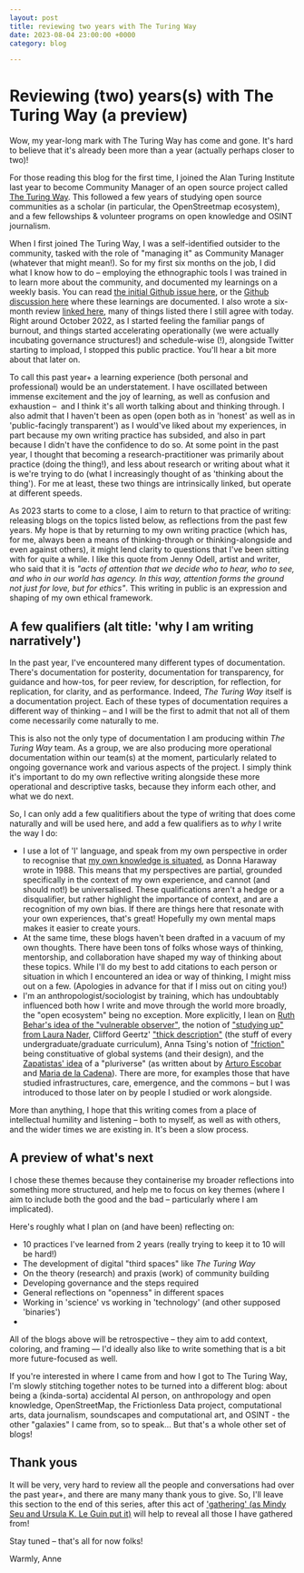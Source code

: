 ```yaml
---
layout: post
title: reviewing two years with The Turing Way
date: 2023-08-04 23:00:00 +0000
category: blog

---
```

# Reviewing (two) years(s) with The Turing Way (a preview)

Wow, my year-long mark with The Turing Way has come and gone. It's hard to believe that it's already been more than a year (actually perhaps closer to two)!

For those reading this blog for the first time, I joined the Alan Turing Institute last year to become Community Manager of an open source project called [The Turing Way](https://the-turing-way.netlify.app/). This followed a few years of studying open source communities as a scholar (in particular, the OpenStreetmap ecosystem), and a few fellowships & volunteer programs on open knowledge and OSINT journalism. 

When I first joined The Turing Way, I was a self-identified outsider to the community, tasked with the role of "managing it" as Community Manager (whatever that might mean!). So for my first six months on the job, I did what I know how to do – employing the ethnographic tools I was trained in to learn more about the community, and documented my learnings on a weekly basis. You can read [the initial Github issue here](https://github.com/alan-turing-institute/the-turing-way/issues/2318), or the [Github discussion here](https://github.com/alan-turing-institute/the-turing-way/discussions/2552) where these learnings are documented. I also wrote a six-month review [linked here](https://www.aleesteele.com/blog/2022/09/22/six-months-ttw), many of things listed there I still agree with today. Right around October 2022, as I started feeling the familiar pangs of burnout, and things started accelerating operationally (we were actually incubating governance structures!) and schedule-wise (!), alongside Twitter starting to impload, I stopped this public practice. You'll hear a bit more about that later on.

To call this past year+ a learning experience (both personal and professional) would be an understatement. I have oscillated between immense excitement and the joy of learning, as well as confusion and exhaustion –  and I think it's all worth talking about and thinking through. I also admit that I haven't been as open (open both as in 'honest' as well as in 'public-facingly transparent') as I would've liked about my experiences, in part because my own writing practice has subsided, and also in part because I didn't have the confidence to do so. At some point in the past year, I thought that becoming a research-practitioner was primarily about practice (doing the thing!), and less about research or writing about what it is we're trying to do (what I increasingly thought of as 'thinking about the thing'). For me at least, these two things are intrinsically linked, but operate at different speeds. 

As 2023 starts to come to a close, I aim to return to that practice of writing: releasing blogs on the topics listed below, as reflections from the past few years. My hope is that by returning to my own writing practice (which has, for me, always been a means of thinking-through or thinking-alongside and even against others), it might lend clarity to questions that I've been sitting with for quite a while. I like this quote from Jenny Odell, artist and writer, who said that it is *"acts of attention that we decide who to hear, who to see, and who in our world has agency. In this way, attention forms the ground not just for love, but for ethics"*. This writing in public is an expression and shaping of my own ethical framework.

## A few qualifiers (alt title: 'why I am writing narratively')

In the past year, I've encountered many different types of documentation. There's documentation for posterity, documentation for transparency, for guidance and how-tos, for peer review, for description, for reflection, for replication, for clarity, and as performance. Indeed, _The Turing Way_ itself is a documentation project. Each of these types of documentation requires a different way of thinking – and I will be the first to admit that not all of them come necessarily come naturally to me. 

This is also not the only type of documentation I am producing within *The Turing Way* team. As a group, we are also producing more operational documentation within our team(s) at the moment, particularly related to ongoing governance work and various aspects of the project. I simply think it's important to do my own reflective writing alongside these more operational and descriptive tasks, because they inform each other, and what we do next.

So, I can only add a few qualitifiers about the type of writing that does come naturally and will be used here, and add a few qualifiers as to _why_ I write the way I do:

- I use a lot of 'I' language, and speak from my own perspective in order to recognise that [my own knowledge is situated](https://www.jstor.org/stable/3178066), as Donna Haraway wrote in 1988. This means that my perspectives are partial, grounded specifically in the context of my own experience, and cannot (and should not!) be universalised. These qualifications aren't a hedge or a disqualifier, but rather highlight the importance of context, and are a recognition of my own bias. If there are things here that resonate with your own experiences, that's great! Hopefully my own mental maps makes it easier to create yours.
- At the same time, these blogs haven't been drafted in a vacuum of my own thoughts. There have been tons of folks whose ways of thinking, mentorship, and collaboration have shaped my way of thinking about these topics. While I'll do my best to add citations to each person or situation in which I encountered an idea or way of thinking, I might miss out on a few. (Apologies in advance for that if I miss out on citing you!)
- I'm an anthropologist/sociologist by training, which has undoubtably influenced both how I write and move through the world more broadly, the "open ecosystem" being no exception. More explicitly, I lean on [Ruth Behar's idea of the "vulnerable observer"](https://pages.uoregon.edu/koopman/events_readings/coast_group/PNWPrag_2010_behar.pdf), the notion of ["studying up" from Laura Nader](https://www.dourish.com/classes/readings/Nader-StudyingUp.pdf), Clifford Geertz' ["thick description"](https://en.wikipedia.org/wiki/Thick_description) (the stuff of every undergraduate/graduate curriculum), Anna Tsing's notion of ["friction"](https://publicseminar.org/2016/09/friction/) being constituative of global systems (and their design), and the [Zapatistas' idea]() of a "pluriverse" (as written about by [Arturo Escobar]() and [Maria de la Cadena]()). There are more, for examples those that have studied infrastructures, care, emergence, and the commons – but I was introduced to those later on by people I studied or work alongside.

More than anything, I hope that this writing comes from a place of intellectual humility and listening – both to myself, as well as with others, and the wider times we are existing in. It's been a slow process.

## A preview of what's next

I chose these themes because they containerise my broader reflections into something more structured, and help me to focus on key themes (where I aim to include both the good and the bad – particularly where I am implicated). 
 
Here's roughly what I plan on (and have been) reflecting on:
- 10 practices I've learned from 2 years (really trying to keep it to 10 will be hard!)
- The development of digital "third spaces" like _The Turing Way_
- On the theory (research) and praxis (work) of community building
- Developing governance and the steps required
- General reflections on "openness" in different spaces
- Working in 'science' vs working in 'technology' (and other supposed 'binaries')
- 

All of the blogs above will be retrospective – they aim to add context, coloring, and framing –– I'd ideally also like to write something that is a bit more future-focused as well.

If you're interested in where I came from and how I got to The Turing Way, I'm slowly stitching together notes to be turned into a different blog: about being a (kinda-sorta) accidental AI person, on anthropology and open knowledge, OpenStreetMap, the Frictionless Data project, computational arts, data journalism, soundscapes and computational art, and OSINT - the other "galaxies" I came from, so to speak... But that's a whole other set of blogs!

## Thank yous
It will be very, very hard to review all the people and conversations had over the past year+, and there are many many thank yous to give. So, I'll leave this section to the end of this series, after this act of ['gathering' (as Mindy Seu and Ursula K. Le Guin put it)](https://issue1.shiftspace.pub/on-gathering-mindy-seu) will help to reveal all those I have gathered from!

Stay tuned – that's all for now folks!

Warmly,
Anne